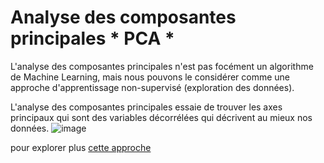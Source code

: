 # Analyse des composantes principales * PCA *
L'analyse des composantes principales n'est pas focément un algorithme de Machine Learning, mais nous pouvons le considérer comme une approche d'apprentissage non-supervisé (exploration des données).

L'analyse des composantes principales essaie de trouver les axes principaux qui sont des variables décorrélées qui décrivent au mieux nos données.
![image](https://user-images.githubusercontent.com/84160502/155862576-1468e42c-5ebd-46ab-a100-b20d941e0880.png)

pour explorer plus [cette approche](https://medium.com/apprentice-journal/pca-application-in-machine-learning-4827c07a61db)


